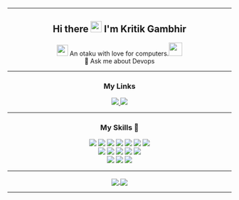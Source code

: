 <hr>

<h2 align = "center">Hi there <img src="https://media.giphy.com/media/hvRJCLFzcasrR4ia7z/giphy.gif" width="25px"> I'm Kritik Gambhir</h2>

<p align="center">
<img src="https://c.tenor.com/GocCvG7hs78AAAAi/rocket-joypixels.gif" width="25px"> An otaku with love for computers.<img src="https://c.tenor.com/RwpAY9p76VsAAAAj/no-sleep.gif" width="30px"><br>
<!-- 🔭 I’m currently working on <a href="https://diswire.herokuapp.com/reg">Diswire</a> <br> -->
<!--🌱 I’m currently learning Redux <br> -->
💬 Ask me about Devops<br>
</p>

<hr>

<h3 align="center">My Links</h3>
<p align="center">
<a href="https://www.linkedin.com/in/kritik2528">
  <img src = "https://img.shields.io/badge/linkedin-%230077B5.svg?&style=for-the-badge&logo=linkedin&logoColor=white">
</a>

<a href="https://dev.to/vincent252">
  <img src = "https://img.shields.io/badge/DEV.TO-%230A0A0A.svg?&style=for-the-badge&logo=dev-dot-to&logoColor=white">
</a>
</p>

<hr>

<h3 align="center">My Skills 🚀</h3>
<p align="center">
<img src = "https://img.shields.io/badge/react%20-%2320232a.svg?&style=for-the-badge&logo=react&logoColor=%2361DAFB"/>
<!-- <img src = "https://img.shields.io/badge/redux%20-%23593d88.svg?&style=for-the-badge&logo=redux&logoColor=white"/>                -->
<img src = "https://img.shields.io/badge/express.js%20-%23404d59.svg?&style=for-the-badge"/>                                     
<img src = "https://img.shields.io/badge/node.js%20-%2343853D.svg?&style=for-the-badge&logo=node.js&logoColor=white"/>  
<img src = "https://img.shields.io/badge/javascript-%23F7DF1E.svg?&style=for-the-badge&logo=javascript&logoColor=black" /> 
<!-- <img src = "https://img.shields.io/badge/javascript%20-%23323330.svg?&style=for-the-badge&logo=javascript&logoColor=%23F7DF1E"/>  -->
<img src = "https://img.shields.io/badge/MongoDB-%234ea94b.svg?&style=for-the-badge&logo=mongodb&logoColor=white"/>
<img src = "https://img.shields.io/badge/firebase%20-%23039BE5.svg?&style=for-the-badge&logo=firebase"/>
<img src = "https://img.shields.io/badge/mysql-%2300000f.svg?&style=for-the-badge&logo=mysql&logoColor=white"/>          
<br>
<img src = "https://img.shields.io/badge/html5%20-%23E34F26.svg?&style=for-the-badge&logo=html5&logoColor=white"/>               
<!-- <img src = "https://img.shields.io/badge/html-%23239120.svg?&style=for-the-badge&logo=html5&logoColor=white" />  -->
<img src = "https://img.shields.io/badge/css3%20-%231572B6.svg?&style=for-the-badge&logo=css3&logoColor=white"/>                 
<!-- <img src = "https://img.shields.io/badge/css-%23239120.svg?&style=for-the-badge&logo=css3&logoColor=white" />  -->
<img src = "https://img.shields.io/badge/bootstrap%20-%23563D7C.svg?&style=for-the-badge&logo=bootstrap&logoColor=white"/>       
<img src = "https://img.shields.io/badge/material%20ui%20-%230081CB.svg?&style=for-the-badge&logo=material-ui&logoColor=white"/> 
<img src = "https://img.shields.io/badge/php%20-%23777BB4.svg?&style=for-the-badge&logo=php&logoColor=white"/>                   
<!-- <img src = "https://img.shields.io/badge/laravel%20-%23FF2D20.svg?&style=for-the-badge&logo=laravel&logoColor=white"/>            -->
<!-- <img src = "https://img.shields.io/badge/flask%20-%23000.svg?&style=for-the-badge&logo=flask&logoColor=white"/>                   -->
<br>
<img src = "https://img.shields.io/badge/python%20-%2314354C.svg?&style=for-the-badge&logo=python&logoColor=white"/>             
<!-- <img src = "https://img.shields.io/badge/python-%233776AB.svg?&style=for-the-badge&logo=python&logoColor=white" />  -->
<img src = "https://img.shields.io/badge/c++%20-%2300599C.svg?&style=for-the-badge&logo=c%2B%2B&logoColor=white"/>                
<img src = "https://img.shields.io/badge/java%20-%23ED8B00.svg?&style=for-the-badge&logo=java&logoColor=white"/>                 
<!-- <img src = "https://img.shields.io/badge/markdown%20-%23000000.svg?&style=for-the-badge&logo=markdown&logoColor=white"/>          -->
</p>

<hr>

<div align="center" style="display:flex,flex-direction:column">
  <a href="https://github.com/vincent2528/github-readme-stats">
    <img align="center" src = "https://github-readme-stats.vercel.app/api/top-langs/?username=vincent2528&hide=C,pug&theme=nightowl&langs_count=8&layout=compact">
  </a>
  <a href="https://github.com/vincent2528/convoychat">
    <img align="center" src = "https://github-readme-stats.vercel.app/api?username=vincent2528&theme=nightowl&show_icons=true&hide=issues" />
  </a>
</div>

<hr>
